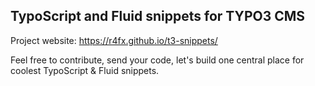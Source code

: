 ## TypoScript and Fluid snippets for TYPO3 CMS

Project website: https://r4fx.github.io/t3-snippets/

Feel free to contribute, send your code, 
let's build one central place for coolest TypoScript & Fluid snippets.
